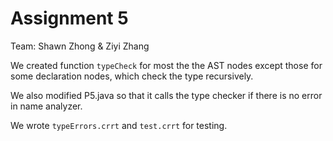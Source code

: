 # Assignment 5

Team: Shawn Zhong & Ziyi Zhang

We created function `typeCheck` for most the the AST nodes except those for some declaration nodes, which check the type recursively.

We also modified P5.java so that it calls the type checker if there is no error in name analyzer. 

We wrote `typeErrors.crrt` and `test.crrt` for testing.
